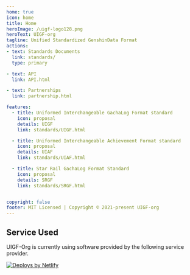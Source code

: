 ```yaml
---
home: true
icon: home
title: Home
heroImage: /uigf-logo128.png
heroText: UIGF-org
tagline: Unified Standardized GenshinData Format
actions:
- text: Standards Documents
  link: standards/
  type: primary

- text: API
  link: API.html

- text: Partnerships
  link: partnership.html

features:
  - title: Uniformed Interchangeable GachaLog Format standard
    icon: proposal
    details: UIGF
    link: standards/UIGF.html

  - title: Uniformed Interchangeable Achievement Format standard
    icon: proposal
    details: UIAF
    link: standards/UIAF.html

  - title: Star Rail GachaLog Format Standard
    icon: proposal
    details: SRGF
    link: standards/SRGF.html


copyright: false
footer: MIT Licensed | Copyright © 2021-present UIGF-org
---
```

<!-- @include: partnership-list.md -->

## Service Used

UIGF-Org is currently using software provided by the following service provider.

<a href="https://www.netlify.com"> <img src="https://www.netlify.com/v3/img/components/netlify-light.svg" alt="Deploys by Netlify" /> </a>